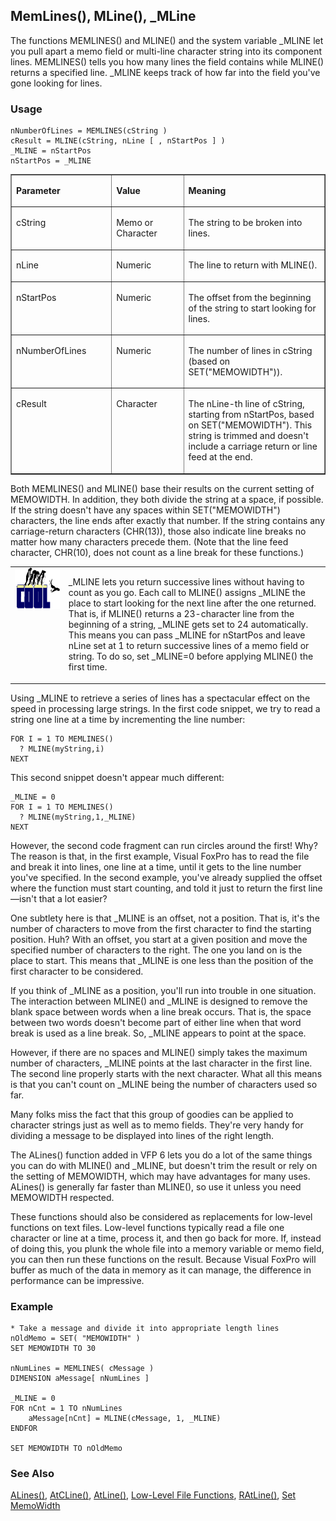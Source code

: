 ## MemLines(), MLine(), _MLine

The functions MEMLINES() and MLINE() and the system variable _MLINE let you pull apart a memo field or multi-line character string into its component lines. MEMLINES() tells you how many lines the field contains while MLINE() returns a specified line. _MLINE keeps track of how far into the field you've gone looking for lines.

### Usage

```foxpro
nNumberOfLines = MEMLINES(cString )
cResult = MLINE(cString, nLine [ , nStartPos ] )
_MLINE = nStartPos
nStartPos = _MLINE
```
<table border cellspacing=0 cellpadding=0 width=100%>
<tr>
  <td width=32% valign=top>
  <p><b>Parameter</b></p>
  </td>
  <td width=23% valign=top>
  <p><b>Value</b></p>
  </td>
  <td width=45% valign=top>
  <p><b>Meaning</b></p>
  </td>
 </tr>
<tr>
  <td width=32% valign=top>
  <p>cString</p>
  </td>
  <td width=23% valign=top>
  <p>Memo or Character</p>
  </td>
  <td width=45% valign=top>
  <p>The string to be broken into lines.</p>
  </td>
 </tr>
<tr>
  <td width=32% valign=top>
  <p>nLine</p>
  </td>
  <td width=23% valign=top>
  <p>Numeric</p>
  </td>
  <td width=45% valign=top>
  <p>The line to return with MLINE().</p>
  </td>
 </tr>
<tr>
  <td width=32% valign=top>
  <p>nStartPos</p>
  </td>
  <td width=23% valign=top>
  <p>Numeric</p>
  </td>
  <td width=45% valign=top>
  <p>The offset from the beginning of the string to start looking for lines.</p>
  </td>
 </tr>
<tr>
  <td width=32% valign=top>
  <p>nNumberOfLines</p>
  </td>
  <td width=23% valign=top>
  <p>Numeric</p>
  </td>
  <td width=45% valign=top>
  <p>The number of lines in cString (based on SET(&quot;MEMOWIDTH&quot;)).</p>
  </td>
 </tr>
<tr>
  <td width=32% valign=top>
  <p>cResult</p>
  </td>
  <td width=23% valign=top>
  <p>Character</p>
  </td>
  <td width=45% valign=top>
  <p>The nLine-th line of cString, starting from nStartPos, based on SET(&quot;MEMOWIDTH&quot;). This string is trimmed and doesn't include a carriage return or line feed at the end.</p>
  </td>
 </tr>
</table>

Both MEMLINES() and MLINE() base their results on the current setting of MEMOWIDTH. In addition, they both divide the string at a space, if possible. If the string doesn't have any spaces within SET("MEMOWIDTH") characters, the line ends after exactly that number. If the string contains any carriage-return characters (CHR(13)), those also indicate line breaks no matter how many characters precede them. (Note that the line feed character, CHR(10), does not count as a line break for these functions.)

<table border=0 cellspacing=0 cellpadding=0 width=100%>
<tr>
  <td width=17% valign=top>
<img width=114 height=66 src="cool.gif"></p>
  </td>
  <td width=83%>
  <p>_MLINE lets you return successive lines without having to count as you go. Each call to MLINE() assigns _MLINE the place to start looking for the next line after the one returned. That is, if MLINE() returns a 23-character line from the beginning of a string, _MLINE gets set to 24 automatically. This means you can pass _MLINE for nStartPos and leave nLine set at 1 to return successive lines of a memo field or string. To do so, set _MLINE=0 before applying MLINE() the first time. </p>
  </td>
 </tr>
</table>

Using _MLINE to retrieve a series of lines has a spectacular effect on the speed in processing large strings. In the first code snippet, we try to read a string one line at a time by incrementing the line number:

```foxpro
FOR I = 1 TO MEMLINES()
  ? MLINE(myString,i)
NEXT
```
This second snippet doesn't appear much different:

```foxpro
_MLINE = 0
FOR I = 1 TO MEMLINES()
  ? MLINE(myString,1,_MLINE)
NEXT
```
However, the second code fragment can run circles around the first! Why? The reason is that, in the first example, Visual FoxPro has to read the file and break it into lines, one line at a time, until it gets to the line number you've specified. In the second example, you've already supplied the offset where the function must start counting, and told it just to return the first line&mdash;isn't that a lot easier?

One subtlety here is that _MLINE is an offset, not a position. That is, it's the number of characters to move from the first character to find the starting position. Huh? With an offset, you start at a given position and move the specified number of characters to the right. The one you land on is the place to start. This means that _MLINE is one less than the position of the first character to be considered.

If you think of _MLINE as a position, you'll run into trouble in one situation. The interaction between MLINE() and _MLINE is designed to remove the blank space between words when a line break occurs. That is, the space between two words doesn't become part of either line when that word break is used as a line break. So, _MLINE appears to point at the space.

However, if there are no spaces and MLINE() simply takes the maximum number of characters, _MLINE points at the last character in the first line. The second line properly starts with the next character. What all this means is that you can't count on _MLINE being the number of characters used so far.

Many folks miss the fact that this group of goodies can be applied to character strings just as well as to memo fields. They're very handy for dividing a message to be displayed into lines of the right length.

The ALines() function added in VFP 6 lets you do a lot of the same things you can do with MLINE() and _MLINE, but doesn't trim the result or rely on the setting of MEMOWIDTH, which may have advantages for many uses. ALines() is generally far faster than MLINE(), so use it unless you need MEMOWIDTH respected.

These functions should also be considered as replacements for low-level functions on text files. Low-level functions typically read a file one character or line at a time, process it, and then go back for more. If, instead of doing this, you plunk the whole file into a memory variable or memo field, you can then run these functions on the result. Because Visual FoxPro will buffer as much of the data in memory as it can manage, the difference in performance can be impressive.

### Example

```foxpro
* Take a message and divide it into appropriate length lines
nOldMemo = SET( "MEMOWIDTH" )
SET MEMOWIDTH TO 30

nNumLines = MEMLINES( cMessage )
DIMENSION aMessage[ nNumLines ]

_MLINE = 0
FOR nCnt = 1 TO nNumLines
    aMessage[nCnt] = MLINE(cMessage, 1, _MLINE)
ENDFOR

SET MEMOWIDTH TO nOldMemo
```
### See Also

[ALines()](s4g766.md), [AtCLine()](s4g029.md), [AtLine()](s4g029.md), [Low-Level File Functions](s4g194.md), [RAtLine()](s4g029.md), [Set MemoWidth](s4g094.md)